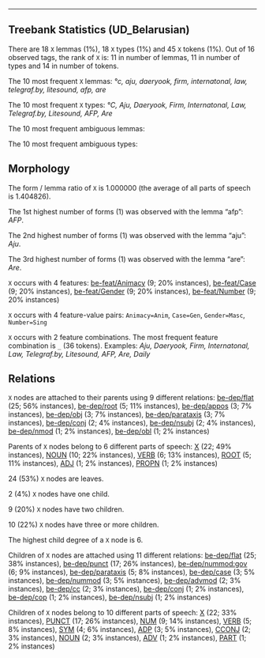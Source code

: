 

--------------------------------------------------------------------------------

## Treebank Statistics (UD_Belarusian)

There are 18 `X` lemmas (1%), 18 `X` types (1%) and 45 `X` tokens (1%).
Out of 16 observed tags, the rank of `X` is: 11 in number of lemmas, 11 in number of types and 14 in number of tokens.

The 10 most frequent `X` lemmas: <em>°с, aju, daeryook, firm, internatonal, law, telegraf.by, litesound, afp, are</em>

The 10 most frequent `X` types:  <em>°С, Aju, Daeryook, Firm, Internatonal, Law, Telegraf.by, Litesound, AFP, Are</em>

The 10 most frequent ambiguous lemmas: 

The 10 most frequent ambiguous types:  



## Morphology

The form / lemma ratio of `X` is 1.000000 (the average of all parts of speech is 1.404826).

The 1st highest number of forms (1) was observed with the lemma “afp”: <em>AFP</em>.

The 2nd highest number of forms (1) was observed with the lemma “aju”: <em>Aju</em>.

The 3rd highest number of forms (1) was observed with the lemma “are”: <em>Are</em>.

`X` occurs with 4 features: [be-feat/Animacy]() (9; 20% instances), [be-feat/Case]() (9; 20% instances), [be-feat/Gender]() (9; 20% instances), [be-feat/Number]() (9; 20% instances)

`X` occurs with 4 feature-value pairs: `Animacy=Anim`, `Case=Gen`, `Gender=Masc`, `Number=Sing`

`X` occurs with 2 feature combinations.
The most frequent feature combination is `_` (36 tokens).
Examples: <em>Aju, Daeryook, Firm, Internatonal, Law, Telegraf.by, Litesound, AFP, Are, Daily</em>


## Relations

`X` nodes are attached to their parents using 9 different relations: [be-dep/flat]() (25; 56% instances), [be-dep/root]() (5; 11% instances), [be-dep/appos]() (3; 7% instances), [be-dep/obj]() (3; 7% instances), [be-dep/parataxis]() (3; 7% instances), [be-dep/conj]() (2; 4% instances), [be-dep/nsubj]() (2; 4% instances), [be-dep/nmod]() (1; 2% instances), [be-dep/obl]() (1; 2% instances)

Parents of `X` nodes belong to 6 different parts of speech: [X]() (22; 49% instances), [NOUN]() (10; 22% instances), [VERB]() (6; 13% instances), [ROOT]() (5; 11% instances), [ADJ]() (1; 2% instances), [PROPN]() (1; 2% instances)

24 (53%) `X` nodes are leaves.

2 (4%) `X` nodes have one child.

9 (20%) `X` nodes have two children.

10 (22%) `X` nodes have three or more children.

The highest child degree of a `X` node is 6.

Children of `X` nodes are attached using 11 different relations: [be-dep/flat]() (25; 38% instances), [be-dep/punct]() (17; 26% instances), [be-dep/nummod:gov]() (6; 9% instances), [be-dep/parataxis]() (5; 8% instances), [be-dep/case]() (3; 5% instances), [be-dep/nummod]() (3; 5% instances), [be-dep/advmod]() (2; 3% instances), [be-dep/cc]() (2; 3% instances), [be-dep/conj]() (1; 2% instances), [be-dep/cop]() (1; 2% instances), [be-dep/nsubj]() (1; 2% instances)

Children of `X` nodes belong to 10 different parts of speech: [X]() (22; 33% instances), [PUNCT]() (17; 26% instances), [NUM]() (9; 14% instances), [VERB]() (5; 8% instances), [SYM]() (4; 6% instances), [ADP]() (3; 5% instances), [CCONJ]() (2; 3% instances), [NOUN]() (2; 3% instances), [ADV]() (1; 2% instances), [PART]() (1; 2% instances)


